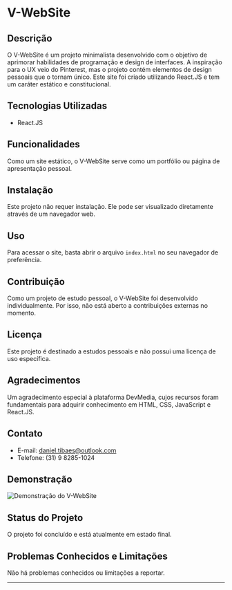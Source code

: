 # V-WebSite

## Descrição
O V-WebSite é um projeto minimalista desenvolvido com o objetivo de aprimorar habilidades de programação e design de interfaces. A inspiração para o UX veio do Pinterest, mas o projeto contém elementos de design pessoais que o tornam único. Este site foi criado utilizando React.JS e tem um caráter estático e constitucional.

## Tecnologias Utilizadas
- React.JS

## Funcionalidades
Como um site estático, o V-WebSite serve como um portfólio ou página de apresentação pessoal.

## Instalação
Este projeto não requer instalação. Ele pode ser visualizado diretamente através de um navegador web.

## Uso
Para acessar o site, basta abrir o arquivo `index.html` no seu navegador de preferência.

## Contribuição
Como um projeto de estudo pessoal, o V-WebSite foi desenvolvido individualmente. Por isso, não está aberto a contribuições externas no momento.

## Licença
Este projeto é destinado a estudos pessoais e não possui uma licença de uso específica.

## Agradecimentos
Um agradecimento especial à plataforma DevMedia, cujos recursos foram fundamentais para adquirir conhecimento em HTML, CSS, JavaScript e React.JS.

## Contato
- E-mail: [daniel.tibaes@outlook.com](mailto:daniel.tibaes@outlook.com)
- Telefone: (31) 9 8285-1024

## Demonstração
![Demonstração do V-WebSite](./README/Mac.gif)

## Status do Projeto
O projeto foi concluído e está atualmente em estado final.

## Problemas Conhecidos e Limitações
Não há problemas conhecidos ou limitações a reportar.

---


